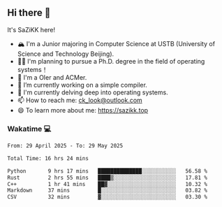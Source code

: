 ## Hi there 👋

It's SaZiKK here!

- 🏔️ I'm a Junior majoring in Computer Science  at USTB (University of Science and Technology Beijing).
- 🧑‍🎓 I'm planning to pursue a Ph.D. degree in the field of operating systems！
- 🚀 I'm a OIer and ACMer.
- 🔭 I’m currently working on a simple compiler.
- 🌱 I'm currently delving deep into operating systems.
- 📫 How to reach me: ck_look@outlook.com
- 😄 To learn more about me: https://sazikk.top

  
<!--
**SaZiKK/SaZiKK** is a ✨ _special_ ✨ repository because its `README.md` (this file) appears on your GitHub profile.

Here are some ideas to get you started:

- 🔭 I’m currently working on ...
- 🌱 I’m currently learning ...
- 👯 I’m looking to collaborate on ...
- 🤔 I’m looking for help with ...
- 💬 Ask me about ...
- 📫 How to reach me: ...
- 😄 Pronouns: ...
- ⚡ Fun fact: ...
-->

### Wakatime 💻

<!--START_SECTION:waka-->

```txt
From: 29 April 2025 - To: 29 May 2025

Total Time: 16 hrs 24 mins

Python       9 hrs 17 mins   ██████████████░░░░░░░░░░░   56.58 %
Rust         2 hrs 55 mins   ████▒░░░░░░░░░░░░░░░░░░░░   17.81 %
C++          1 hr 41 mins    ██▓░░░░░░░░░░░░░░░░░░░░░░   10.32 %
Markdown     37 mins         █░░░░░░░░░░░░░░░░░░░░░░░░   03.82 %
CSV          32 mins         ▓░░░░░░░░░░░░░░░░░░░░░░░░   03.30 %
```

<!--END_SECTION:waka-->
